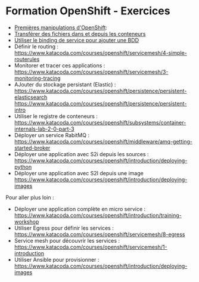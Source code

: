 # Formation OpenShift - Exercices


* [Premières manipulations d'OpenShift](https://github.com/vanessakovalsky/openshift-training/blob/master/openshift-premiers-pas.md): 
* [Transférer des fichiers dans et depuis les conteneurs](https://github.com/vanessakovalsky/openshift-training/blob/master/openshift-transfert-fichiers.md) 
* [Utiliser le binding de service pour ajouter une BDD](https://github.com/vanessakovalsky/openshift-training/blob/master/binding-service.md)  
* Définir le routing : https://www.katacoda.com/courses/openshift/servicemesh/4-simple-routerules 
* Monitorer et tracer ces applications : https://www.katacoda.com/courses/openshift/servicemesh/3-monitoring-tracing
* AJouter du stockage persistant (Elastic) : https://www.katacoda.com/courses/openshift/persistence/persistent-elasticsearch
https://www.katacoda.com/courses/openshift/persistence/persistent-intro
* Utiliser le registre de conteneurs : https://www.katacoda.com/courses/openshift/subsystems/container-internals-lab-2-0-part-3
* Déployer un service RabitMQ : https://www.katacoda.com/courses/openshift/middleware/amq-getting-started-broker 
* Déployer une application avec S2i depuis les sources : https://www.katacoda.com/courses/openshift/introduction/deploying-python
* Déployer une application avec S2I depuis une image https://www.katacoda.com/courses/openshift/introduction/deploying-images


Pour aller plus loin :
* Déployer une application complète en micro service : https://www.katacoda.com/courses/openshift/introduction/training-workshop 
* Utiliser Egress pour définir les services : https://www.katacoda.com/courses/openshift/servicemesh/8-egress 
* Service mesh pour découvrir les services : https://www.katacoda.com/courses/openshift/servicemesh/1-introduction
* Utiliser Ansible pour provisionner : https://www.katacoda.com/courses/openshift/introduction/deploying-images 
